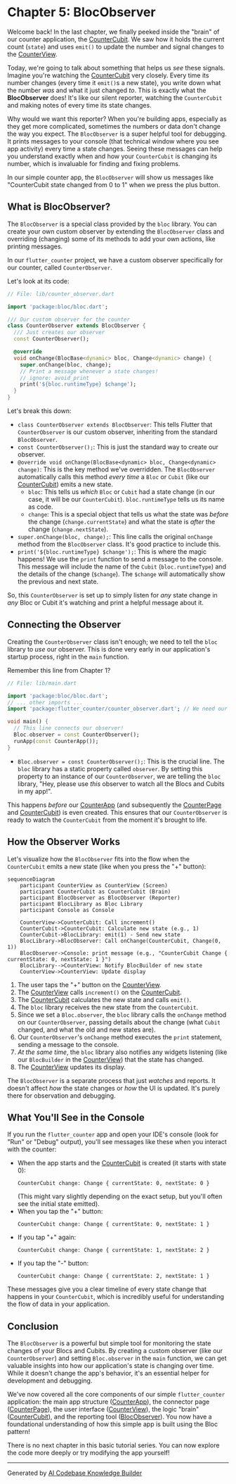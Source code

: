 # Chapter 5: BlocObserver

Welcome back! In the last chapter, we finally peeked inside the "brain" of our counter application, the [CounterCubit](04_countercubit_.md). We saw how it holds the current count (`state`) and uses `emit()` to update the number and signal changes to the [CounterView](03_counterview_.md).

Today, we're going to talk about something that helps us *see* these signals. Imagine you're watching the [CounterCubit](04_countercubit_.md) very closely. Every time its number changes (every time it `emit()`s a new state), you write down what the number *was* and what it just changed *to*. This is exactly what the **BlocObserver** does! It's like our silent reporter, watching the `CounterCubit` and making notes of every time its state changes.

Why would we want this reporter? When you're building apps, especially as they get more complicated, sometimes the numbers or data don't change the way you expect. The `BlocObserver` is a super helpful tool for debugging. It prints messages to your console (that technical window where you see app activity) every time a state changes. Seeing these messages can help you understand exactly when and how your `CounterCubit` is changing its number, which is invaluable for finding and fixing problems.

In our simple counter app, the `BlocObserver` will show us messages like "CounterCubit state changed from 0 to 1" when we press the plus button.

## What is BlocObserver?

The `BlocObserver` is a special class provided by the `bloc` library. You can create your own custom observer by extending the `BlocObserver` class and overriding (changing) some of its methods to add your own actions, like printing messages.

In our `flutter_counter` project, we have a custom observer specifically for our counter, called `CounterObserver`.

Let's look at its code:

```dart
// File: lib/counter_observer.dart

import 'package:bloc/bloc.dart';

/// Our custom observer for the counter
class CounterObserver extends BlocObserver {
  /// Just creates our observer
  const CounterObserver();

  @override
  void onChange(BlocBase<dynamic> bloc, Change<dynamic> change) {
    super.onChange(bloc, change);
    // Print a message whenever a state changes!
    // ignore: avoid_print
    print('${bloc.runtimeType} $change');
  }
}
```

Let's break this down:

*   `class CounterObserver extends BlocObserver`: This tells Flutter that `CounterObserver` is our custom observer, inheriting from the standard `BlocObserver`.
*   `const CounterObserver();`: This is just the standard way to create our observer.
*   `@override void onChange(BlocBase<dynamic> bloc, Change<dynamic> change)`: This is the key method we've overridden. The `BlocObserver` automatically calls this method *every time* a `Bloc` or `Cubit` (like our [CounterCubit](04_countercubit_.md)) emits a new state.
    *   `bloc`: This tells us *which* `Bloc` or `Cubit` had a state change (in our case, it will be our `CounterCubit`). `bloc.runtimeType` tells us its name as code.
    *   `change`: This is a special object that tells us what the state was *before* the change (`change.currentState`) and what the state is *after* the change (`change.nextState`).
*   `super.onChange(bloc, change);`: This line calls the original `onChange` method from the `BlocObserver` class. It's good practice to include this.
*   `print('${bloc.runtimeType} $change');`: This is where the magic happens! We use the `print` function to send a message to the console. This message will include the name of the `Cubit` (`bloc.runtimeType`) and the details of the change (`$change`). The `$change` will automatically show the previous and next state.

So, this `CounterObserver` is set up to simply listen for *any* state change in *any* Bloc or Cubit it's watching and print a helpful message about it.

## Connecting the Observer

Creating the `CounterObserver` class isn't enough; we need to tell the `bloc` library to *use* our observer. This is done very early in our application's startup process, right in the `main` function.

Remember this line from Chapter 1?

```dart
// File: lib/main.dart

import 'package:bloc/bloc.dart';
// ... other imports ...
import 'package:flutter_counter/counter_observer.dart'; // We need our observer here

void main() {
  // This line connects our observer!
  Bloc.observer = const CounterObserver();
  runApp(const CounterApp());
}
```

*   `Bloc.observer = const CounterObserver();`: This is the crucial line. The `bloc` library has a static property called `observer`. By setting this property to an instance of our `CounterObserver`, we are telling the `bloc` library, "Hey, please use *this* observer to watch all the Blocs and Cubits in my app!".

This happens *before* our [CounterApp](01_counterapp_.md) (and subsequently the [CounterPage](02_counterpage_.md) and [CounterCubit](04_countercubit_.md)) is even created. This ensures that our `CounterObserver` is ready to watch the `CounterCubit` from the moment it's brought to life.

## How the Observer Works

Let's visualize how the `BlocObserver` fits into the flow when the `CounterCubit` emits a new state (like when you press the "+" button):

```mermaid
sequenceDiagram
    participant CounterView as CounterView (Screen)
    participant CounterCubit as CounterCubit (Brain)
    participant BlocObserver as BlocObserver (Reporter)
    participant BlocLibrary as Bloc Library
    participant Console as Console

    CounterView->CounterCubit: Call increment()
    CounterCubit->CounterCubit: Calculate new state (e.g., 1)
    CounterCubit->BlocLibrary: emit(1) - Send new state
    BlocLibrary->BlocObserver: Call onChange(CounterCubit, Change(0, 1))
    BlocObserver->Console: print message (e.g., "CounterCubit Change { currentState: 0, nextState: 1 }")
    BlocLibrary-->CounterView: Notify BlocBuilder of new state
    CounterView->CounterView: Update display
```

1.  The user taps the "+" button on the [CounterView](03_counterview_.md).
2.  The [CounterView](03_counterview_.md) calls `increment()` on the [CounterCubit](04_countercubit_.md).
3.  The [CounterCubit](04_countercubit_.md) calculates the new state and calls `emit()`.
4.  The `bloc` library receives the new state from the `CounterCubit`.
5.  Since we set a `Bloc.observer`, the `bloc` library calls the `onChange` method on our `CounterObserver`, passing details about the change (what `Cubit` changed, and what the old and new states are).
6.  Our `CounterObserver`'s `onChange` method executes the `print` statement, sending a message to the console.
7.  *At the same time*, the `bloc` library also notifies any widgets listening (like our `BlocBuilder` in the [CounterView](03_counterview_.md)) that the state has changed.
8.  The [CounterView](03_counterview_.md) updates its display.

The `BlocObserver` is a separate process that just *watches* and reports. It doesn't affect *how* the state changes or *how* the UI is updated. It's purely there for observation and debugging.

## What You'll See in the Console

If you run the `flutter_counter` app and open your IDE's console (look for "Run" or "Debug" output), you'll see messages like these when you interact with the counter:

*   When the app starts and the [CounterCubit](04_countercubit_.md) is created (it starts with state 0):
    ```
    CounterCubit change: Change { currentState: 0, nextState: 0 }
    ```
    (This might vary slightly depending on the exact setup, but you'll often see the initial state emitted).
*   When you tap the "+" button:
    ```
    CounterCubit change: Change { currentState: 0, nextState: 1 }
    ```
*   If you tap "+" again:
    ```
    CounterCubit change: Change { currentState: 1, nextState: 2 }
    ```
*   If you tap the "-" button:
    ```
    CounterCubit change: Change { currentState: 2, nextState: 1 }
    ```

These messages give you a clear timeline of every state change that happens in your `CounterCubit`, which is incredibly useful for understanding the flow of data in your application.

## Conclusion

The `BlocObserver` is a powerful but simple tool for monitoring the state changes of your Blocs and Cubits. By creating a custom observer (like our `CounterObserver`) and setting `Bloc.observer` in the `main` function, we can get valuable insights into how our application's state is changing over time. While it doesn't change the app's behavior, it's an essential helper for development and debugging.

We've now covered all the core components of our simple `flutter_counter` application: the main app structure ([CounterApp](01_counterapp_.md)), the connector page ([CounterPage](02_counterpage_.md)), the user interface ([CounterView](03_counterview_.md)), the logic "brain" ([CounterCubit](04_countercubit_.md)), and the reporting tool ([BlocObserver](05_blocobserver_.md)). You now have a foundational understanding of how this simple app is built using the Bloc pattern!

There is no next chapter in this basic tutorial series. You can now explore the code more deeply or try modifying the app yourself!

---

Generated by [AI Codebase Knowledge Builder](https://github.com/The-Pocket/Tutorial-Codebase-Knowledge)